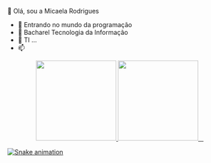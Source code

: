   👋 Olá, sou a Micaela Rodrigues
- 👀 Entrando no mundo da programação
- 🌱 Bacharel Tecnologia da Informação 
- 💞️ TI ...
- 📫 


<!---
MicaelaRodriguess/MicaelaRodriguess is a ✨ special ✨ repository because its `README.md` (this file) appears on your GitHub profile.
You can click the Preview link to take a look at your changes.
--->
<div align="center">
  <a href="https://github.com/MicaelaRodriguess">
  <img height="180em" src="https://github-readme-stats.vercel.app/api?username=MicaelaRodriguess&show_icons=true&theme=dracula&include_all_commits=true&count_private=true"/>
  <img height="180em" src="https://github-readme-stats.vercel.app/api/top-langs/?username=MicaelaRodriguess&layout=compact&langs_count=7&theme=dracula"/>
  <img align="right" alt="Rafa-pic" height="150" style="border-radius:50px;" src="  <img align="right" alt="Rafa-pic" height="150" style="border-radius:50px;" src="https://media.discordapp.net/attachments/639956127056134178/890373478988013628/Publicacoes_Instagram_1_1.png?width=676&height=676"> 
 
 </div>

  
 
  
 ![Snake animation](https://github.com/MicaelaRodriguess/MicaelaRodriguess/blob/output/github-contribution-grid-snake.svg)
  
